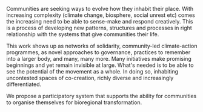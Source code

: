 Communities are seeking ways to evolve how they inhabit their place. With increasing complexity (climate change, biosphere, social unrest etc) comes the increasing need to be able to sense-make and respond creatively. This is a process of developing new patterns, structures and processes in right relationship with the systems that give communities their life. 

This work shows up as networks of solidarity, community-led climate-action programmes, as novel approaches to governance, practices to remember into a larger body, and many, many more. Many initiatives make promising beginnings and yet remain invisible at large. What's needed is to be able to see the potential of the movement as a whole. In doing so, inhabiting uncontested spaces of co-creation, richly diverse and increasingly differentiated. 

We propose a participatory system that supports the ability for communities to organise themselves for bioregional transformation. 

